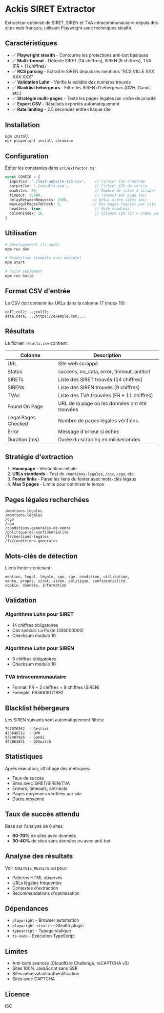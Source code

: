 # Ackis SIRET Extractor

Extracteur optimisé de SIRET, SIREN et TVA intracommunautaire depuis des sites web français, utilisant Playwright avec techniques stealth.

## Caractéristiques

- ✅ **Playwright stealth** - Contourne les protections anti-bot basiques
- ✅ **Multi-format** - Détecte SIRET (14 chiffres), SIREN (9 chiffres), TVA (FR + 11 chiffres)
- ✅ **RCS parsing** - Extrait le SIREN depuis les mentions "RCS VILLE XXX XXX XXX"
- ✅ **Validation Luhn** - Vérifie la validité des numéros trouvés
- ✅ **Blacklist hébergeurs** - Filtre les SIREN d'hébergeurs (OVH, Gandi, etc.)
- ✅ **Stratégie multi-pages** - Teste les pages légales par ordre de priorité
- ✅ **Export CSV** - Résultats exportés automatiquement
- ✅ **Rate limiting** - 2.5 secondes entre chaque site

## Installation

```bash
npm install
npx playwright install chromium
```

## Configuration

Éditer les constantes dans `src/extractor.ts`:

```typescript
const CONFIG = {
  inputCsv: './test-website-723.csv',    // Fichier CSV d'entrée
  outputCsv: './results.csv',            // Fichier CSV de sortie
  maxSites: 30,                          // Nombre de sites à scraper
  timeout: 15000,                        // Timeout par page (ms)
  delayBetweenRequests: 2500,           // Délai entre sites (ms)
  maxLegalPagesToCheck: 5,              // Max pages légales par site
  headless: true,                        // Mode headless
  columnIndex: 16,                       // Colonne CSV (17 = index 16)
}
```

## Utilisation

```bash
# Développement (ts-node)
npm run dev

# Production (compile puis exécute)
npm start

# Build seulement
npm run build
```

## Format CSV d'entrée

Le CSV doit contenir les URLs dans la colonne 17 (index 16):

```csv
col1;col2;...;col17;...
data;data;...;https://example.com;...
```

## Résultats

Le fichier `results.csv` contient:

| Colonne | Description |
|---------|-------------|
| URL | Site web scrappé |
| Status | success, no_data, error, timeout, antibot |
| SIRETs | Liste des SIRET trouvés (14 chiffres) |
| SIRENs | Liste des SIREN trouvés (9 chiffres) |
| TVAs | Liste des TVA trouvées (FR + 11 chiffres) |
| Found On Page | URL de la page où les données ont été trouvées |
| Legal Pages Checked | Nombre de pages légales vérifiées |
| Error | Message d'erreur si échec |
| Duration (ms) | Durée du scraping en millisecondes |

## Stratégie d'extraction

1. **Homepage** - Vérification initiale
2. **URLs standards** - Test de `/mentions-legales`, `/cgv`, `/cgu`, etc.
3. **Footer links** - Parse les liens du footer avec mots-clés légaux
4. **Max 5 pages** - Limite pour optimiser le temps

## Pages légales recherchées

```
/mentions-legales
/mentions-légales
/cgv
/cgu
/conditions-generales-de-vente
/politique-de-confidentialite
/fr/mentions-legales
/fr/conditions-generales
```

## Mots-clés de détection

Liens footer contenant:
```
mention, legal, légale, cgu, cgv, condition, utilisation,
vente, propos, siret, siren, politique, confidentialité,
cookie, données, information
```

## Validation

### Algorithme Luhn pour SIRET
- 14 chiffres obligatoires
- Cas spécial: La Poste (356000000)
- Checksum modulo 10

### Algorithme Luhn pour SIREN
- 9 chiffres obligatoires
- Checksum modulo 10

### TVA intracommunautaire
- Format: FR + 2 chiffres + 9 chiffres (SIREN)
- Exemple: FR36819171992

## Blacklist hébergeurs

Les SIREN suivants sont automatiquement filtrés:

```
797876562  - Gestixi
423646512  - OVH
537407926  - Gandi
443061841  - O2Switch
```

## Statistiques

Après exécution, affichage des métriques:
- Taux de succès
- Sites avec SIRET/SIREN/TVA
- Erreurs, timeouts, anti-bots
- Pages moyennes vérifiées par site
- Durée moyenne

## Taux de succès attendu

Basé sur l'analyse de 6 sites:
- **60-70%** de sites avec données
- **30-40%** de sites sans données ou avec anti-bot

## Analyse des résultats

Voir `ANALYSIS_RESULTS.md` pour:
- Patterns HTML observés
- URLs légales fréquentes
- Contextes d'extraction
- Recommendations d'optimisation

## Dépendances

- `playwright` - Browser automation
- `playwright-stealth` - Stealth plugin
- `typescript` - Typage statique
- `ts-node` - Exécution TypeScript

## Limites

- Anti-bots avancés (Cloudflare Challenge, reCAPTCHA v3)
- Sites 100% JavaScript sans SSR
- Sites nécessitant authentification
- Sites avec CAPTCHA

## Licence

ISC
